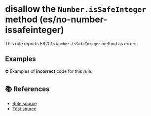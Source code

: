 # disallow the `Number.isSafeInteger` method (es/no-number-issafeinteger)

This rule reports ES2015 `Number.isSafeInteger` method as errors.

## Examples

⛔ Examples of **incorrect** code for this rule:

<eslint-playground type="bad" code="/*eslint es/no-number-issafeinteger: error */
const b = Number.isSafeInteger(value)
" />

## 📚 References

- [Rule source](https://github.com/mysticatea/eslint-plugin-es/blob/v3.0.0/lib/rules/no-number-issafeinteger.js)
- [Test source](https://github.com/mysticatea/eslint-plugin-es/blob/v3.0.0/tests/lib/rules/no-number-issafeinteger.js)

